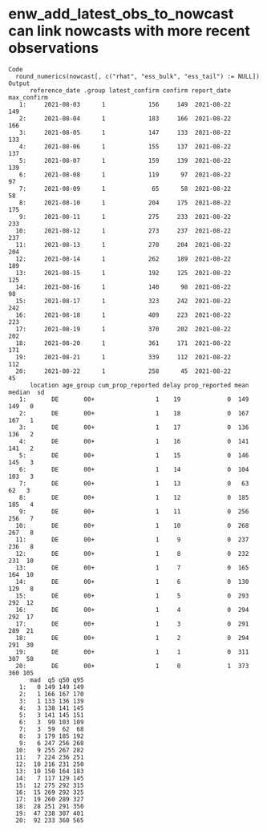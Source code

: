 # enw_add_latest_obs_to_nowcast can link nowcasts with more recent observations

    Code
      round_numerics(nowcast[, c("rhat", "ess_bulk", "ess_tail") := NULL])
    Output
          reference_date .group latest_confirm confirm report_date max_confirm
       1:     2021-08-03      1            156     149  2021-08-22         149
       2:     2021-08-04      1            183     166  2021-08-22         166
       3:     2021-08-05      1            147     133  2021-08-22         133
       4:     2021-08-06      1            155     137  2021-08-22         137
       5:     2021-08-07      1            159     139  2021-08-22         139
       6:     2021-08-08      1            119      97  2021-08-22          97
       7:     2021-08-09      1             65      58  2021-08-22          58
       8:     2021-08-10      1            204     175  2021-08-22         175
       9:     2021-08-11      1            275     233  2021-08-22         233
      10:     2021-08-12      1            273     237  2021-08-22         237
      11:     2021-08-13      1            270     204  2021-08-22         204
      12:     2021-08-14      1            262     189  2021-08-22         189
      13:     2021-08-15      1            192     125  2021-08-22         125
      14:     2021-08-16      1            140      98  2021-08-22          98
      15:     2021-08-17      1            323     242  2021-08-22         242
      16:     2021-08-18      1            409     223  2021-08-22         223
      17:     2021-08-19      1            370     202  2021-08-22         202
      18:     2021-08-20      1            361     171  2021-08-22         171
      19:     2021-08-21      1            339     112  2021-08-22         112
      20:     2021-08-22      1            258      45  2021-08-22          45
          location age_group cum_prop_reported delay prop_reported mean median  sd
       1:       DE       00+                 1    19             0  149    149   0
       2:       DE       00+                 1    18             0  167    167   1
       3:       DE       00+                 1    17             0  136    136   2
       4:       DE       00+                 1    16             0  141    141   2
       5:       DE       00+                 1    15             0  146    145   3
       6:       DE       00+                 1    14             0  104    103   3
       7:       DE       00+                 1    13             0   63     62   3
       8:       DE       00+                 1    12             0  185    185   4
       9:       DE       00+                 1    11             0  256    256   7
      10:       DE       00+                 1    10             0  268    267   8
      11:       DE       00+                 1     9             0  237    236   8
      12:       DE       00+                 1     8             0  232    231  10
      13:       DE       00+                 1     7             0  165    164  10
      14:       DE       00+                 1     6             0  130    129   8
      15:       DE       00+                 1     5             0  293    292  12
      16:       DE       00+                 1     4             0  294    292  17
      17:       DE       00+                 1     3             0  291    289  21
      18:       DE       00+                 1     2             0  294    291  30
      19:       DE       00+                 1     1             0  311    307  50
      20:       DE       00+                 1     0             1  373    360 105
          mad  q5 q50 q95
       1:   0 149 149 149
       2:   1 166 167 170
       3:   1 133 136 139
       4:   3 138 141 145
       5:   3 141 145 151
       6:   3  99 103 109
       7:   3  59  62  68
       8:   3 179 185 192
       9:   6 247 256 268
      10:   9 255 267 282
      11:   7 224 236 251
      12:  10 216 231 250
      13:  10 150 164 183
      14:   7 117 129 145
      15:  12 275 292 315
      16:  15 269 292 325
      17:  19 260 289 327
      18:  28 251 291 350
      19:  47 238 307 401
      20:  92 233 360 565

